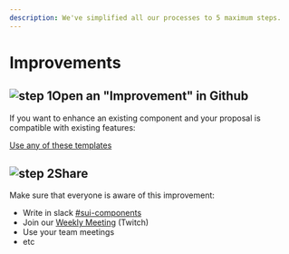 ```yaml
---
description: We've simplified all our processes to 5 maximum steps.
---
```


# Improvements

## <img src="https://raw.githubusercontent.com/turolopezsanabria/design-systems-playbook/master/ASSETS/Badge-Counter-1.png" alt="step 1" data-size="line">Open an "Improvement" in Github

If you want to enhance an existing component and your proposal is compatible with existing features:

[Use any of these templates](https://github.com/SUI-Components/sui-components/issues)

## <img src="https://raw.githubusercontent.com/turolopezsanabria/design-systems-playbook/master/ASSETS/Badge-Counter-2.png" alt="step 2" data-size="line">Share

Make sure that everyone is aware of this improvement:

* Write in slack [#sui-components](https://adevinta.slack.com/archives/C018Q6WBJ85)
* Join our [Weekly Meeting](Weekly-streamings.md) (Twitch)
* Use your team meetings
* etc
